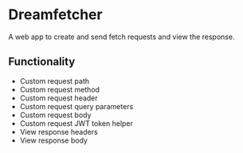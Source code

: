# Dreamfetcher

A web app to create and send fetch requests and view the response.

## Functionality

- Custom request path
- Custom request method
- Custom request header
- Custom request query parameters
- Custom request body
- Custom request JWT token helper
- View response headers
- View response body
